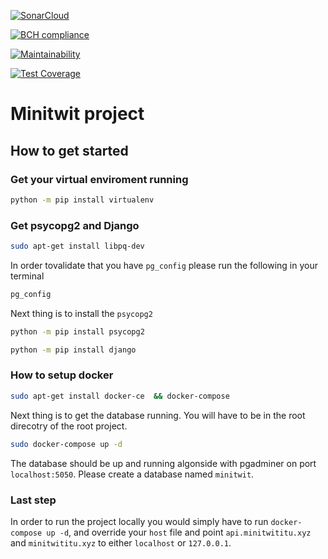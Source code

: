 [![SonarCloud](https://sonarcloud.io/images/project_badges/sonarcloud-white.svg)](https://sonarcloud.io/dashboard?id=notaduck_devops_itu)

[![BCH compliance](https://bettercodehub.com/edge/badge/notaduck/devops_itu?branch=main)](https://bettercodehub.com/)

[![Maintainability](https://api.codeclimate.com/v1/badges/18e22cb76095ee4d843d/maintainability)](https://codeclimate.com/github/notaduck/devops_itu/maintainability)

[![Test Coverage](https://api.codeclimate.com/v1/badges/18e22cb76095ee4d843d/test_coverage)](https://codeclimate.com/github/notaduck/devops_itu/test_coverage)

# Minitwit project

## How to get started

### Get your virtual enviroment running

```sh
python -m pip install virtualenv
```

### Get psycopg2 and Django

```sh
sudo apt-get install libpq-dev
```

In order tovalidate that you have `pg_config` please run the following in your terminal

```sh
pg_config
```

Next thing is to install the `psycopg2`

```sh
python -m pip install psycopg2
```

```sh
python -m pip install django 
```

### How to setup docker

```sh
sudo apt-get install docker-ce  && docker-compose
```

Next thing is to get the database running. You will have to be in the root direcotry of the root project.

```sh
sudo docker-compose up -d
```
The database should be up and running algonside with pgadminer on port `localhost:5050`. Please create a database named `minitwit`.

### Last step

In order to run the project locally you would simply have to run `docker-compose up -d`, and override your `host` file and point `api.minitwititu.xyz` and `minitwititu.xyz` to either `localhost` or `127.0.0.1`.



